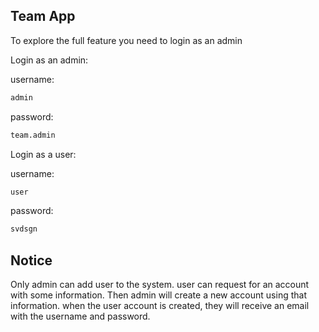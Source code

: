 ## Team App

To explore the full feature you need to login as an admin

Login as an admin:

username:
```bash
admin
```

password:
```bash
team.admin
```
Login as a user:

username:
```bash
user
```

password:
```bash
svdsgn
```

## Notice
Only admin can add user to the system. user can request for an account with some information. Then admin will create a new account using that information. when the user account is created, they will receive an email with the username and password.